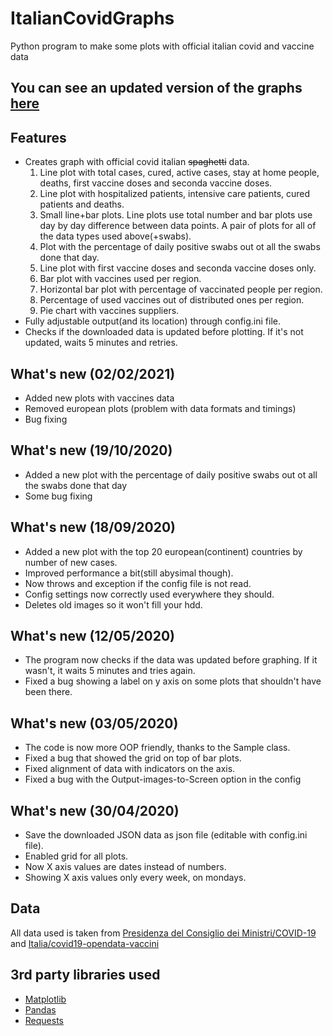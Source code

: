 # ItalianCovidGraphs
Python program to make some plots with official italian covid and vaccine data
## You can see an updated version of the graphs [here](https://covid.fratorgano.me) 
## Features 
* Creates graph with official covid italian ~~spaghetti~~ data. 
  1. Line plot with total cases, cured, active cases, stay at home people, deaths, first vaccine doses and seconda vaccine doses.
  2. Line plot with hospitalized patients, intensive care patients, cured patients and deaths.
  3. Small line+bar plots. Line plots use total number and bar plots use day by day difference between data points. A pair of plots for all of the data types used above(+swabs).
  4. Plot with the percentage of daily positive swabs out ot all the swabs done that day.
  5. Line plot with first vaccine doses and seconda vaccine doses only.
  6. Bar plot with vaccines used per region.
  7. Horizontal bar plot with percentage of vaccinated people per region.
  8. Percentage of used vaccines out of distributed ones per region.
  9. Pie chart with vaccines suppliers.
* Fully adjustable output(and its location) through config.ini file.
* Checks if the downloaded data is updated before plotting. If it's not updated, waits 5 minutes and retries. 

## What's new (02/02/2021)
* Added new plots with vaccines data
* Removed european plots (problem with data formats and timings)
* Bug fixing

## What's new (19/10/2020)
* Added a new plot with the percentage of daily positive swabs out ot all the swabs done that day
* Some bug fixing

## What's new (18/09/2020)
* Added a new plot with the top 20 european(continent) countries by number of new cases. 
* Improved performance a bit(still abysimal though).
* Now throws and exception if the config file is not read.
* Config settings now correctly used everywhere they should.
* Deletes old images so it won't fill your hdd.

## What's new (12/05/2020)
* The program now checks if the data was updated before graphing. If it wasn't, it waits 5 minutes and tries again.
* Fixed a bug showing a label on y axis on some plots that shouldn't have been there. 

## What's new (03/05/2020)
* The code is now more OOP friendly, thanks to the Sample class.
* Fixed a bug that showed the grid on top of bar plots.
* Fixed alignment of data with indicators on the axis. 
* Fixed a bug with the Output-images-to-Screen option in the config

## What's new (30/04/2020)
* Save the downloaded JSON data as json file (editable with config.ini file).
* Enabled grid for all plots.
* Now X axis values are dates instead of numbers. 
* Showing X axis values only every week, on mondays.

## Data
All data used is taken from [Presidenza del Consiglio dei Ministri/COVID-19](https://github.com/pcm-dpc/COVID-19) and [Italia/covid19-opendata-vaccini](https://github.com/italia/covid19-opendata-vaccini)
## 3rd party libraries used
* [Matplotlib](https://github.com/matplotlib/matplotlib)
* [Pandas](https://github.com/pandas-dev/pandas)
* [Requests](https://github.com/psf/requests)

